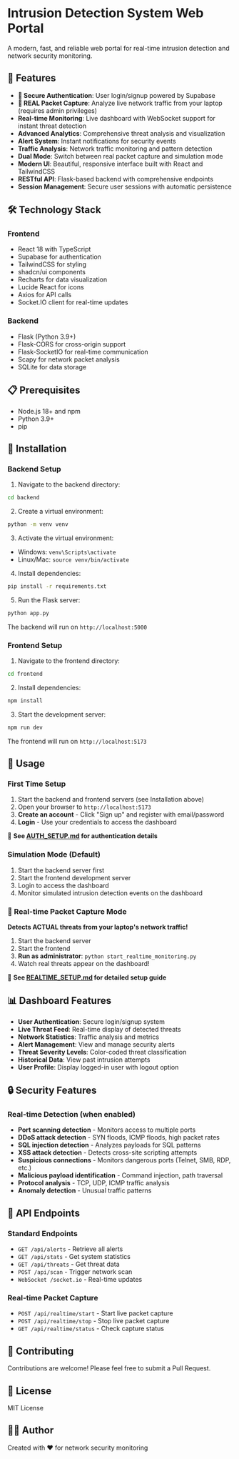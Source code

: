 # Intrusion Detection System Web Portal

A modern, fast, and reliable web portal for real-time intrusion detection and network security monitoring.

## 🚀 Features

- **🔐 Secure Authentication**: User login/signup powered by Supabase
- **🔴 REAL Packet Capture**: Analyze live network traffic from your laptop (requires admin privileges)
- **Real-time Monitoring**: Live dashboard with WebSocket support for instant threat detection
- **Advanced Analytics**: Comprehensive threat analysis and visualization
- **Alert System**: Instant notifications for security events
- **Traffic Analysis**: Network traffic monitoring and pattern detection
- **Dual Mode**: Switch between real packet capture and simulation mode
- **Modern UI**: Beautiful, responsive interface built with React and TailwindCSS
- **RESTful API**: Flask-based backend with comprehensive endpoints
- **Session Management**: Secure user sessions with automatic persistence

## 🛠️ Technology Stack

### Frontend
- React 18 with TypeScript
- Supabase for authentication
- TailwindCSS for styling
- shadcn/ui components
- Recharts for data visualization
- Lucide React for icons
- Axios for API calls
- Socket.IO client for real-time updates

### Backend
- Flask (Python 3.9+)
- Flask-CORS for cross-origin support
- Flask-SocketIO for real-time communication
- Scapy for network packet analysis
- SQLite for data storage

## 📋 Prerequisites

- Node.js 18+ and npm
- Python 3.9+
- pip

## 🔧 Installation

### Backend Setup

1. Navigate to the backend directory:
```bash
cd backend
```

2. Create a virtual environment:
```bash
python -m venv venv
```

3. Activate the virtual environment:
- Windows: `venv\Scripts\activate`
- Linux/Mac: `source venv/bin/activate`

4. Install dependencies:
```bash
pip install -r requirements.txt
```

5. Run the Flask server:
```bash
python app.py
```

The backend will run on `http://localhost:5000`

### Frontend Setup

1. Navigate to the frontend directory:
```bash
cd frontend
```

2. Install dependencies:
```bash
npm install
```

3. Start the development server:
```bash
npm run dev
```

The frontend will run on `http://localhost:5173`

## 🎯 Usage

### First Time Setup
1. Start the backend and frontend servers (see Installation above)
2. Open your browser to `http://localhost:5173`
3. **Create an account** - Click "Sign up" and register with email/password
4. **Login** - Use your credentials to access the dashboard

📖 **See [AUTH_SETUP.md](AUTH_SETUP.md) for authentication details**

### Simulation Mode (Default)
1. Start the backend server first
2. Start the frontend development server
3. Login to access the dashboard
4. Monitor simulated intrusion detection events on the dashboard

### 🔴 Real-time Packet Capture Mode
**Detects ACTUAL threats from your laptop's network traffic!**

1. Start the backend server
2. Start the frontend
3. **Run as administrator**: `python start_realtime_monitoring.py`
4. Watch real threats appear on the dashboard!

📖 **See [REALTIME_SETUP.md](REALTIME_SETUP.md) for detailed setup guide**

## 📊 Dashboard Features

- **User Authentication**: Secure login/signup system
- **Live Threat Feed**: Real-time display of detected threats
- **Network Statistics**: Traffic analysis and metrics
- **Alert Management**: View and manage security alerts
- **Threat Severity Levels**: Color-coded threat classification
- **Historical Data**: View past intrusion attempts
- **User Profile**: Display logged-in user with logout option

## 🔒 Security Features

### Real-time Detection (when enabled)
- **Port scanning detection** - Monitors access to multiple ports
- **DDoS attack detection** - SYN floods, ICMP floods, high packet rates
- **SQL injection detection** - Analyzes payloads for SQL patterns
- **XSS attack detection** - Detects cross-site scripting attempts
- **Suspicious connections** - Monitors dangerous ports (Telnet, SMB, RDP, etc.)
- **Malicious payload identification** - Command injection, path traversal
- **Protocol analysis** - TCP, UDP, ICMP traffic analysis
- **Anomaly detection** - Unusual traffic patterns

## 📝 API Endpoints

### Standard Endpoints
- `GET /api/alerts` - Retrieve all alerts
- `GET /api/stats` - Get system statistics
- `GET /api/threats` - Get threat data
- `POST /api/scan` - Trigger network scan
- `WebSocket /socket.io` - Real-time updates

### Real-time Packet Capture
- `POST /api/realtime/start` - Start live packet capture
- `POST /api/realtime/stop` - Stop live packet capture
- `GET /api/realtime/status` - Check capture status

## 🤝 Contributing

Contributions are welcome! Please feel free to submit a Pull Request.

## 📄 License

MIT License

## 👨‍💻 Author

Created with ❤️ for network security monitoring
